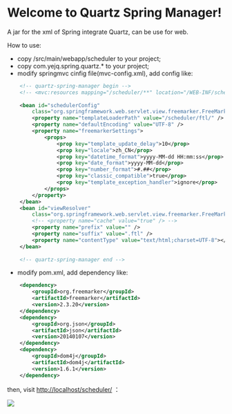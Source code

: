 Welcome to Quartz Spring Manager!
=====================

A jar for the xml of Spring integrate Quartz, can be use for web.

How to use:

- copy /src/main/webapp/scheduler to your project;
- copy com.yejq.spring.quartz.* to your project;
- modify springmvc cinfig file(mvc-config.xml), add config like:

```xml
	<!-- quartz-spring-manager begin -->
	<!-- <mvc:resources mapping="/scheduler/**" location="/WEB-INF/scheduler/" /> -->
	
	<bean id="schedulerConfig"
		class="org.springframework.web.servlet.view.freemarker.FreeMarkerConfigurer">
		<property name="templateLoaderPath" value="/scheduler/ftl/" />
		<property name="defaultEncoding" value="UTF-8" />
		<property name="freemarkerSettings">  
	        <props>  
	            <prop key="template_update_delay">10</prop>  
	            <prop key="locale">zh_CN</prop> 
	            <prop key="datetime_format">yyyy-MM-dd HH:mm:ss</prop>  
                <prop key="date_format">yyyy-MM-dd</prop>  
                <prop key="number_format">#.##</prop>  
	            <prop key="classic_compatible">true</prop>  
	            <prop key="template_exception_handler">ignore</prop>  
	        </props>
	    </property> 
	</bean>
	<bean id="viewResolver"
		class="org.springframework.web.servlet.view.freemarker.FreeMarkerViewResolver">
		<!-- <property name="cache" value="true" /> -->
		<property name="prefix" value="" />
		<property name="suffix" value=".ftl" />
		<property name="contentType" value="text/html;charset=UTF-8"></property>
	</bean>
	
	<!-- quartz-spring-manager end -->
```

-  modify pom.xml, add dependency like:

```xml
	<dependency>
		<groupId>org.freemarker</groupId>
		<artifactId>freemarker</artifactId>
		<version>2.3.20</version>
	</dependency>
	<dependency>
		<groupId>org.json</groupId>
		<artifactId>json</artifactId>
		<version>20140107</version>
	</dependency>
	<dependency>
		<groupId>dom4j</groupId>
		<artifactId>dom4j</artifactId>
		<version>1.6.1</version>
	</dependency>
```

then, visit [http://localhost/scheduler/](http://localhost/scheduler/) ：

![](http://t.williamgates.net/thumb-7DD4_5433ABB0.jpg)